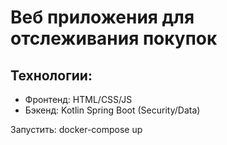# Веб приложения для отслеживания покупок
## Технологии:
- Фронтенд: HTML/CSS/JS
- Бэкенд: Kotlin Spring Boot (Security/Data)

Запустить: docker-compose up
